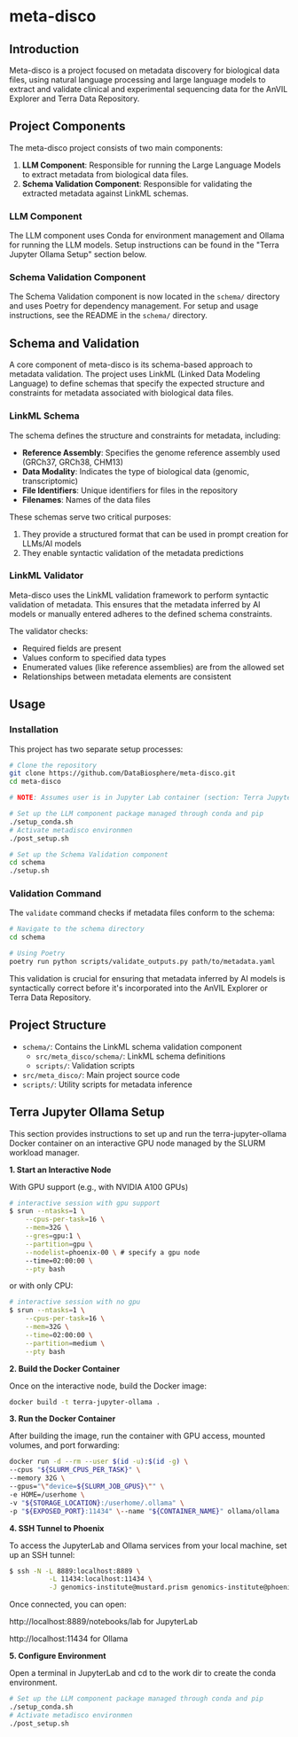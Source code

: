 # meta-disco

## Introduction
Meta-disco is a project focused on metadata discovery for biological data files, using natural language processing and large language models to extract and validate clinical and experimental sequencing data for the AnVIL Explorer and Terra Data Repository.

## Project Components

The meta-disco project consists of two main components:

1. **LLM Component**: Responsible for running the Large Language Models to extract metadata from biological data files.
2. **Schema Validation Component**: Responsible for validating the extracted metadata against LinkML schemas.

### LLM Component

The LLM component uses Conda for environment management and Ollama for running the LLM models. Setup instructions can be found in the "Terra Jupyter Ollama Setup" section below.

### Schema Validation Component

The Schema Validation component is now located in the `schema/` directory and uses Poetry for dependency management. For setup and usage instructions, see the README in the `schema/` directory.

## Schema and Validation

A core component of meta-disco is its schema-based approach to metadata validation. The project uses LinkML (Linked Data Modeling Language) to define schemas that specify the expected structure and constraints for metadata associated with biological data files.

### LinkML Schema

The schema defines the structure and constraints for metadata, including:

- **Reference Assembly**: Specifies the genome reference assembly used (GRCh37, GRCh38, CHM13)
- **Data Modality**: Indicates the type of biological data (genomic, transcriptomic)
- **File Identifiers**: Unique identifiers for files in the repository
- **Filenames**: Names of the data files

These schemas serve two critical purposes:
1. They provide a structured format that can be used in prompt creation for LLMs/AI models
2. They enable syntactic validation of the metadata predictions

### LinkML Validator

Meta-disco uses the LinkML validation framework to perform syntactic validation of metadata. This ensures that the metadata inferred by AI models or manually entered adheres to the defined schema constraints.

The validator checks:
- Required fields are present
- Values conform to specified data types
- Enumerated values (like reference assemblies) are from the allowed set
- Relationships between metadata elements are consistent

## Usage

### Installation

This project has two separate setup processes:

```bash
# Clone the repository
git clone https://github.com/DataBiosphere/meta-disco.git
cd meta-disco

# NOTE: Assumes user is in Jupyter Lab container (section: Terra Jupyter Ollama Setup)

# Set up the LLM component package managed through conda and pip
./setup_conda.sh
# Activate metadisco environmen
./post_setup.sh
```

```bash
# Set up the Schema Validation component
cd schema
./setup.sh
```

### Validation Command

The `validate` command checks if metadata files conform to the schema:

```bash
# Navigate to the schema directory
cd schema

# Using Poetry
poetry run python scripts/validate_outputs.py path/to/metadata.yaml
```

This validation is crucial for ensuring that metadata inferred by AI models is syntactically correct before it's incorporated into the AnVIL Explorer or Terra Data Repository.

## Project Structure

- `schema/`: Contains the LinkML schema validation component
  - `src/meta_disco/schema/`: LinkML schema definitions
  - `scripts/`: Validation scripts
- `src/meta_disco/`: Main project source code
- `scripts/`: Utility scripts for metadata inference

## Terra Jupyter Ollama Setup

This section provides instructions to set up and run the terra-jupyter-ollama Docker container on an interactive GPU node managed by the SLURM workload manager.

**1. Start an Interactive Node**

With GPU support (e.g., with NVIDIA A100 GPUs)

```bash
# interactive session with gpu support
$ srun --ntasks=1 \
    --cpus-per-task=16 \
    --mem=32G \
    --gres=gpu:1 \
    --partition=gpu \
    --nodelist=phoenix-00 \ # specify a gpu node
    --time=02:00:00 \
    --pty bash
```
or with only CPU:

```bash 
# interactive session with no gpu
$ srun --ntasks=1 \
    --cpus-per-task=16 \
    --mem=32G \
    --time=02:00:00 \
    --partition=medium \
    --pty bash
```

**2. Build the Docker Container**

Once on the interactive node, build the Docker image:

```bash
docker build -t terra-jupyter-ollama .
```

**3. Run the Docker Container**

After building the image, run the container with GPU access, mounted volumes, and port forwarding:

```bash
docker run -d --rm --user $(id -u):$(id -g) \
--cpus "${SLURM_CPUS_PER_TASK}" \
--memory 32G \
--gpus="\"device=${SLURM_JOB_GPUS}\"" \
-e HOME=/userhome \
-v "${STORAGE_LOCATION}:/userhome/.ollama" \
-p "${EXPOSED_PORT}:11434" \--name "${CONTAINER_NAME}" ollama/ollama
```

**4. SSH Tunnel to Phoenix**

To access the JupyterLab and Ollama services from your local machine, set up an SSH tunnel:

```bash
$ ssh -N -L 8889:localhost:8889 \
          -L 11434:localhost:11434 \
          -J genomics-institute@mustard.prism genomics-institute@phoenix-00
```

Once connected, you can open:

http://localhost:8889/notebooks/lab for JupyterLab

http://localhost:11434 for Ollama


**5. Configure Environment**

Open a terminal in JupyterLab and cd to the work dir to create the conda environment.

```bash
# Set up the LLM component package managed through conda and pip
./setup_conda.sh
# Activate metadisco environmen
./post_setup.sh
```
